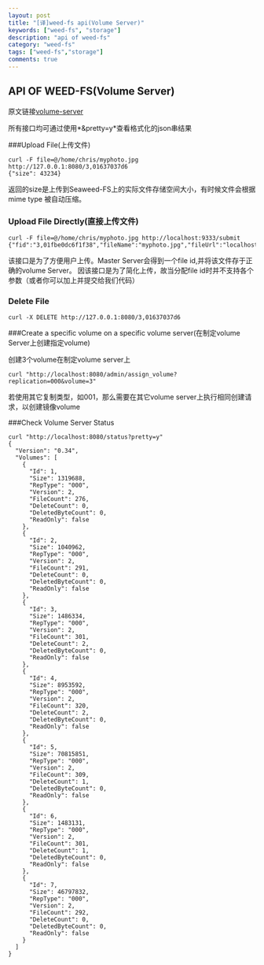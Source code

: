 ```yaml
---
layout: post
title: "[译]weed-fs api(Volume Server)"
keywords: ["weed-fs", "storage"]
description: "api of weed-fs"
category: "weed-fs"
tags: ["weed-fs","storage"]
comments: true
---
```


## API OF WEED-FS(Volume Server)
原文链接[volume-server](http://weed-fs.readthedocs.org/en/latest/api.html#volume-server)

所有接口均可通过使用*&pretty=y*查看格式化的json串结果

###Upload File(上传文件)

```
curl -F file=@/home/chris/myphoto.jpg http://127.0.0.1:8080/3,01637037d6
{"size": 43234}
```
返回的size是上传到Seaweed-FS上的实际文件存储空间大小，有时候文件会根据mime type 被自动压缩。

### Upload File Directly(直接上传文件)

```
curl -F file=@/home/chris/myphoto.jpg http://localhost:9333/submit
{"fid":"3,01fbe0dc6f1f38","fileName":"myphoto.jpg","fileUrl":"localhost:8080/3,01fbe0dc6f1f38","size":68231}
```
该接口是为了方便用户上传。Master Server会得到一个file id,并将该文件存于正确的volume Server。
因该接口是为了简化上传，故当分配file id时并不支持各个参数（或者你可以加上并提交给我们代码）

### Delete File

```
curl -X DELETE http://127.0.0.1:8080/3,01637037d6
```

###Create а specific volume on a specific volume server(在制定volume Server上创建指定volume)

 创建3个volume在制定volume server上
 
```
curl "http://localhost:8080/admin/assign_volume?replication=000&volume=3"
```

若使用其它复制类型，如001，那么需要在其它volume server上执行相同创建请求，以创建镜像volume

###Check Volume Server Status

```
curl "http://localhost:8080/status?pretty=y"
{
  "Version": "0.34",
  "Volumes": [
    {
      "Id": 1,
      "Size": 1319688,
      "RepType": "000",
      "Version": 2,
      "FileCount": 276,
      "DeleteCount": 0,
      "DeletedByteCount": 0,
      "ReadOnly": false
    },
    {
      "Id": 2,
      "Size": 1040962,
      "RepType": "000",
      "Version": 2,
      "FileCount": 291,
      "DeleteCount": 0,
      "DeletedByteCount": 0,
      "ReadOnly": false
    },
    {
      "Id": 3,
      "Size": 1486334,
      "RepType": "000",
      "Version": 2,
      "FileCount": 301,
      "DeleteCount": 2,
      "DeletedByteCount": 0,
      "ReadOnly": false
    },
    {
      "Id": 4,
      "Size": 8953592,
      "RepType": "000",
      "Version": 2,
      "FileCount": 320,
      "DeleteCount": 2,
      "DeletedByteCount": 0,
      "ReadOnly": false
    },
    {
      "Id": 5,
      "Size": 70815851,
      "RepType": "000",
      "Version": 2,
      "FileCount": 309,
      "DeleteCount": 1,
      "DeletedByteCount": 0,
      "ReadOnly": false
    },
    {
      "Id": 6,
      "Size": 1483131,
      "RepType": "000",
      "Version": 2,
      "FileCount": 301,
      "DeleteCount": 1,
      "DeletedByteCount": 0,
      "ReadOnly": false
    },
    {
      "Id": 7,
      "Size": 46797832,
      "RepType": "000",
      "Version": 2,
      "FileCount": 292,
      "DeleteCount": 0,
      "DeletedByteCount": 0,
      "ReadOnly": false
    }
  ]
}
```




